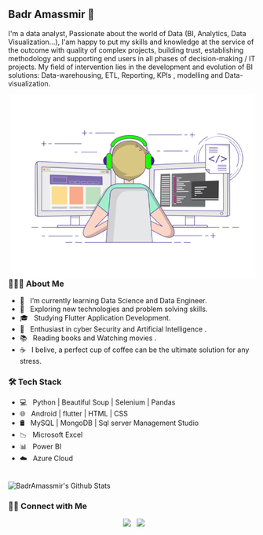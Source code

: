 ## Badr Amassmir 👋

I'm a data analyst, Passionate about the world of Data (BI, Analytics, Data Visualization...), I'am happy to put my skills and knowledge at the service of the outcome with quality of complex projects, building trust, establishing methodology and supporting end users in all phases of decision-making / IT projects. My field of intervention lies in the development and evolution of BI solutions: Data-warehousing, ETL, Reporting, KPIs , modelling and Data-visualization.


<img align="right" alt="GIF" src="https://raw.githubusercontent.com/devSouvik/devSouvik/master/gif3.gif" width="500"/>

<h3> 👨🏻‍💻 About Me </h3>

- 🔭 &nbsp; I’m currently learning Data Science and Data Engineer.
- 🤔 &nbsp; Exploring new technologies and problem solving skills.
- 🎓 &nbsp; Studying Flutter Application Development.
- 🌱 &nbsp; Enthusiast in cyber Security and Artificial Intelligence .
- 📚 &nbsp;  Reading books and Watching movies .
- ☕ &nbsp; I belive, a perfect cup of coffee can be the ultimate solution for any stress. 

<h3>🛠 Tech Stack</h3>

- 💻 &nbsp; Python | Beautiful Soup | Selenium | Pandas 
- 🌐 &nbsp; Android | flutter | HTML | CSS 
- 🛢 &nbsp; MySQL | MongoDB | Sql server Management Studio
- 📉 &nbsp; Microsoft Excel 
- 📊 &nbsp; Power BI
- ☁️ &nbsp; Azure Cloud 


<br>

<img align="center" src="https://github-readme-stats.vercel.app/api?username=BadrAmassmir&include_all_commits=true&count_private=true&show_icons=true&line_height=20&title_color=7A7ADB&icon_color=2234AE&text_color=D3D3D3&bg_color=0,000000,130F40" alt="BadrAmassmir's Github Stats">

</br>

<h3> 🤝🏻 Connect with Me </h3>

<p align="center">
 &nbsp; <a href="https://www.linkedin.com/in/badr-amassmir-392baa20a/" target="_blank" rel="noopener noreferrer"><img src="https://img.icons8.com/plasticine/100/000000/linkedin.png" width="50" /></a>
&nbsp; <a href="mailto:bare.amassmir@gmail.com" target="_blank" rel="noopener noreferrer"><img src="https://img.icons8.com/plasticine/100/000000/gmail.png"  width="50" /></a>
</p> 

  

